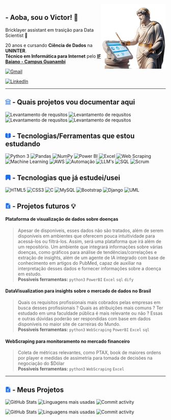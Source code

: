 
<img src=uicons/roman-data.png width="40%" min-width="150px" max-width="300px" align="right" position=absolute z-index=999 alt="roman-data-scientist">

## - Aoba, sou o Victor! 👋

Bricklayer assistant em trasição para Data Scientist 🚀 

20 anos e cursando **Ciência de Dados** na **UNINTER**. <br>
**Técnico em Informática para Internet** pelo [**IF Baiano - Campus Guanambi**](https://www.ifbaiano.edu.br/unidades/guanambi/)

[![Gmail](https://img.shields.io/badge/Gmail-D14836?style=for-the-badge&logo=gmail&logoColor=white&labelColor=1F6FEB&color=1F6FEB)](mailto:victorwilva@gmail@gmail.com)

[![LinkedIn](https://img.shields.io/badge/linkedin-%230077B5.svg?style=for-the-badge&logo=linkedin&logoColor=white&labelColor=1F6FEB&color=1F6FEB)](www.linkedin.com/in/victorfonteles)

<hr>

## <img src=uicons/bank-free-icon-font.svg width=17/> - Quais projetos vou documentar aqui 

<div>
 
 ![Levantamento de requsitos](https://img.shields.io/badge/Aplicações%20Web%20com%20Python-C2A334?style=for-the-badge&color=1F6FEB)
 ![Levantamento de requsitos](https://img.shields.io/badge/Automações%20(com%20ou%20sem%20Agente%20de%20IA)-C2A334?style=for-the-badge&color=1F6FEB)
 ![Levantamento de requsitos](https://img.shields.io/badge/WebScraping-C2A334?style=for-the-badge&color=1F6FEB)
 ![Levantamento de requsitos](https://img.shields.io/badge/ETL%20e%20Visualizção%20de%20Dados-C2A334?style=for-the-badge&color=1F6FEB)

 
</div>


## <img alt=book-icon src=uicons/book-alt-free-icon-font.svg width=17/> - Tecnologias/Ferramentas que estou estudando



![Python 3](https://img.shields.io/badge/python-3670A0?style=for-the-badge&logo=python&logoColor=white&labelColor=1F6FEB&color=1F6FEB)
![Pandas](https://img.shields.io/badge/Pandas-150458?style=for-the-badge&logo=pandas&logoColor=white&labelColor=1F6FEB&color=1F6FEB)
![NumPy](https://img.shields.io/badge/NumPy-013243?style=for-the-badge&logo=numpy&logoColor=white&labelColor=1F6FEB&color=1F6FEB)
![Power BI](https://img.shields.io/badge/PowerBI-F2C811?style=for-the-badge&logo=power-bi&logoColor=black)
![Excel](https://img.shields.io/badge/Microsoft_Excel-217346?style=for-the-badge&logo=microsoft-excel&logoColor=white&labelColor=1F6FEB&color=1F6FEB)
![Web Scraping](https://img.shields.io/badge/Web_Scraping-3670A0?style=for-the-badge&logo=python&logoColor=white&labelColor=1F6FEB&color=1F6FEB)
![Machine Learning](https://img.shields.io/badge/Machine%20Learning-000000?style=for-the-badge&logo=machine-learning&logoColor=white)
![AWS](https://img.shields.io/badge/AWS-232F3E?style=for-the-badge&logo=amazon-aws&logoColor=white)
![Automação](https://img.shields.io/badge/Automação-4B8BBE?style=for-the-badge&logo=automate&logoColor=white)
![LLM's](https://img.shields.io/badge/LLM's-003B57?style=for-the-badge&logo=OpenAI&logoColor=white&labelColor=1F6FEB&color=1F6FEB)
![SQL](https://img.shields.io/badge/SQL-4479A1?style=for-the-badge&logo=postgresql&logoColor=white&labelColor=1F6FEB&color=1F6FEB)
![Scrum](https://img.shields.io/badge/Scrum-6DB33F?style=for-the-badge&logo=scrumalliance&logoColor=white&labelColor=1F6FEB&color=1F6FEB)






## <img alt=bookmark-icon src=uicons/bookmark-free-icon-font.svg width=17/> - Tecnologias que já estudei/usei

![HTML5](https://img.shields.io/badge/HTML5-E34F26?style=for-the-badge&logo=html5&logoColor=white&labelColor=1F6FEB&color=1F6FEB)
![CSS3](https://img.shields.io/badge/CSS3-1572B6?style=for-the-badge&logo=css3&logoColor=white&labelColor=1F6FEB&color=1F6FEB)
![C](https://img.shields.io/badge/C-00599C?style=for-the-badge&logo=c&logoColor=white&labelColor=1F6FEB&color=1F6FEB)
![MySQL](https://img.shields.io/badge/MySQL-FFC500?style=for-the-badge&logo=mysql&logoColor=white&labelColor=1F6FEB&color=1F6FEB&labelColor=white)
![Bootstrap](https://img.shields.io/badge/Bootstrap-563D7C?style=for-the-badge&logo=bootstrap&logoColor=white&labelColor=1F6FEB&color=1F6FEB)
![Django](https://img.shields.io/badge/django-%23092E20.svg?style=for-the-badge&logo=django&logoColor=white&labelColor=1F6FEB&color=1F6FEB)
![UML](https://img.shields.io/badge/UML-4E5B31?style=for-the-badge&logo=graphic-design&logoColor=white&labelColor=1F6FEB&color=1F6FEB)






## <img alt=document-icon src=uicons/document-free-icon-font.svg width=17/> - Projetos futuros 💡
#### Plataforma de visualização de dados sobre doenças 
> Apesar de disponíveis, esses dados não são tratados, além de serem disponíveis em ambientes que oferecem pouca intuitividade para acessá-los ou filtrá-los.
Assim, será uma plataforma que irá além de um repositório. Um ambiente que integrará informações sobre várias doenças, como gráficos para análise de tendências/correlações e extração  de insights, além de um agente de IA integrado com base de conhecimento em artigos do PubMed, capaz de auxiliar na interpretação desses dados e fornecer informações sobre a doença em estudo.<br>
**Possiveis ferramentas:** `python3` `PowerBI` `Excel` `sql` `dify` 

#### DataVisualization para insights sobre o mercado de dados no Brasil
> Quais os requisitos profissionais mais cobrados pelas empresas em busca desses profissionais ? Quais as atribuições mais comuns ? Ter estudado em uma faculdade pública é mais relevante ou não ? Essas e outras dúvidas poderão ser respondidas com base em dados disponíveis no maior site de carreiras do Mundo.<br>
**Possiveis ferramentas:** `python3` `WebScraping` `PowerBI` `Excel` `sql` 

#### WebScraping para monitoramento no mercado financeiro
> Coleta de métricas relevantes, como PTAX, book de maiores ordens por player e medidas de assimetria para tomada de decisões na negociação do $Dólar<br>
**Possiveis ferramentas:** `python3` `WebScraping` `Excel` 

<hr>

## <img alt=document-icon src=uicons/document-free-icon-font.svg width=17/> -  Meus Projetos

![GitHub Stats](https://github-readme-stats.vercel.app/api/pin/?username=maiconrp&repo=estacao-meteorologica&show_owner=true)
![Linguagens mais usadas](https://github-readme-stats.vercel.app/api/top-langs/?username=maiconrp&layout=compact&repo=estacao-meteorologica)
![Commit activity](https://img.shields.io/github/commit-activity/m/maiconrp/estacao-meteorologica?style=for-the-badge)

![GitHub Stats](https://github-readme-stats.vercel.app/api/pin/?username=maiconrp&repo=adgestao&)
![Linguagens mais usadas](https://github-readme-stats.vercel.app/api/top-langs/?username=Voctor-367&layout=compact&repo=adgestao)
![Commit activity](https://img.shields.io/github/commit-activity/m/maiconrp/adgestao?style=for-the-badge)

